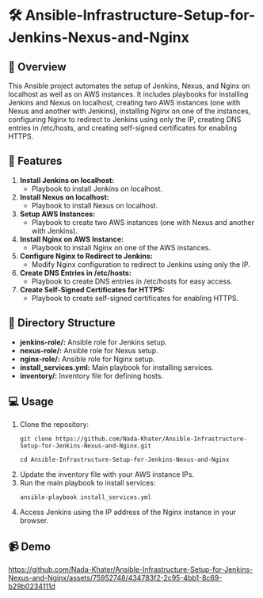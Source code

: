 # 🛠️ Ansible-Infrastructure-Setup-for-Jenkins-Nexus-and-Nginx
## 📝 Overview
This Ansible project automates the setup of Jenkins, Nexus, and Nginx on localhost as well as on AWS instances. It includes playbooks for installing Jenkins and Nexus on localhost, creating two AWS instances (one with Nexus and another with Jenkins), installing Nginx on one of the instances, configuring Nginx to redirect to Jenkins using only the IP, creating DNS entries in /etc/hosts, and creating self-signed certificates for enabling HTTPS.

## 🚀 Features
1. **Install Jenkins on localhost:**
   - Playbook to install Jenkins on localhost.
2. **Install Nexus on localhost:**
   - Playbook to install Nexus on localhost.
3. **Setup AWS Instances:**
   - Playbook to create two AWS instances (one with Nexus and another with Jenkins).
4. **Install Nginx on AWS Instance:**
   - Playbook to install Nginx on one of the AWS instances.
5. **Configure Nginx to Redirect to Jenkins:**
   - Modify Nginx configuration to redirect to Jenkins using only the IP.
6. **Create DNS Entries in /etc/hosts:**
   - Playbook to create DNS entries in /etc/hosts for easy access.
7. **Create Self-Signed Certificates for HTTPS:**
   - Playbook to create self-signed certificates for enabling HTTPS.

## 📁 Directory Structure
- **jenkins-role/:** Ansible role for Jenkins setup.
- **nexus-role/:** Ansible role for Nexus setup.
- **nginx-role/:** Ansible role for Nginx setup.
- **install_services.yml:** Main playbook for installing services.
- **inventory/:** Inventory file for defining hosts.

## 💻 Usage
1. Clone the repository:
   ```
   git clone https://github.com/Nada-Khater/Ansible-Infrastructure-Setup-for-Jenkins-Nexus-and-Nginx.git
   ```
   ```
   cd Ansible-Infrastructure-Setup-for-Jenkins-Nexus-and-Nginx
   ```
2. Update the inventory file with your AWS instance IPs.
3. Run the main playbook to install services:
   ```
   ansible-playbook install_services.yml
   ```
4. Access Jenkins using the IP address of the Nginx instance in your browser.

## 📹 Demo
https://github.com/Nada-Khater/Ansible-Infrastructure-Setup-for-Jenkins-Nexus-and-Nginx/assets/75952748/434783f2-2c95-4bb1-8c69-b29b0234111d

